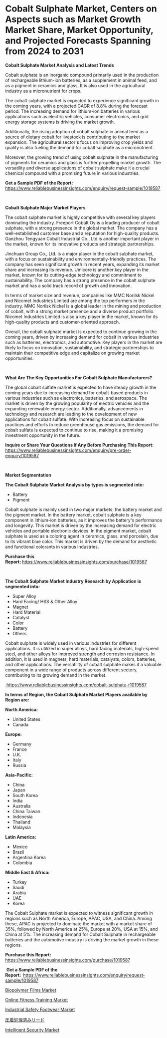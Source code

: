 <p><h1>Cobalt Sulphate Market, Centers on Aspects such as Market Growth Market Share, Market Opportunity, and Projected Forecasts Spanning from 2024 to 2031</h1></p><p><strong>Cobalt Sulphate Market Analysis and Latest Trends</strong></p>
<p><p>Cobalt sulphate is an inorganic compound primarily used in the production of rechargeable lithium-ion batteries, as a supplement in animal feed, and as a pigment in ceramics and glass. It is also used in the agricultural industry as a micronutrient for crops.</p><p>The cobalt sulphate market is expected to experience significant growth in the coming years, with a projected CAGR of 8.8% during the forecast period. The increasing demand for lithium-ion batteries in various applications such as electric vehicles, consumer electronics, and grid energy storage systems is driving the market growth.</p><p>Additionally, the rising adoption of cobalt sulphate in animal feed as a source of dietary cobalt for livestock is contributing to the market expansion. The agricultural sector's focus on improving crop yields and quality is also fueling the demand for cobalt sulphate as a micronutrient.</p><p>Moreover, the growing trend of using cobalt sulphate in the manufacturing of pigments for ceramics and glass is further propelling market growth. The versatility and diverse applications of cobalt sulphate make it a crucial chemical compound with a promising future in various industries.</p></p>
<p><strong>Get a Sample PDF of the Report:&nbsp;</strong> <a href="https://www.reliablebusinessinsights.com/enquiry/request-sample/1019587">https://www.reliablebusinessinsights.com/enquiry/request-sample/1019587</a></p>
<p>&nbsp;</p>
<p><strong>Cobalt Sulphate Major Market Players</strong></p>
<p><p>The cobalt sulphate market is highly competitive with several key players dominating the industry. Freeport Cobalt Oy is a leading producer of cobalt sulphate, with a strong presence in the global market. The company has a well-established customer base and a reputation for high-quality products. Ganzhou Tengyuan Cobalt Industrial Co., Ltd is another important player in the market, known for its innovative products and strategic partnerships.</p><p>Jinchuan Group Co., Ltd. is a major player in the cobalt sulphate market, with a focus on sustainability and environmentally-friendly practices. The company has seen significant growth in recent years, expanding its market share and increasing its revenue. Umicore is another key player in the market, known for its cutting-edge technology and commitment to sustainability. The company has a strong presence in the cobalt sulphate market and has a solid track record of growth and innovation.</p><p>In terms of market size and revenue, companies like MMC Norilsk Nickel and Nicomet Industries Limited are among the top performers in the industry. MMC Norilsk Nickel is a global leader in the mining and production of cobalt, with a strong market presence and a diverse product portfolio. Nicomet Industries Limited is also a key player in the market, known for its high-quality products and customer-oriented approach.</p><p>Overall, the cobalt sulphate market is expected to continue growing in the coming years, driven by increasing demand for cobalt in various industries such as batteries, electronics, and automotive. Key players in the market are likely to focus on innovation, sustainability, and strategic partnerships to maintain their competitive edge and capitalize on growing market opportunities.</p></p>
<p>&nbsp;</p>
<p><strong>What Are The Key Opportunities For Cobalt Sulphate Manufacturers?</strong></p>
<p><p>The global cobalt sulfate market is expected to have steady growth in the coming years due to increasing demand for cobalt-based products in various industries such as electronics, batteries, and aerospace. The market is driven by the growing popularity of electric vehicles and the expanding renewable energy sector. Additionally, advancements in technology and research are leading to the development of new applications for cobalt sulfate. With increasing focus on sustainable practices and efforts to reduce greenhouse gas emissions, the demand for cobalt sulfate is expected to continue to rise, making it a promising investment opportunity in the future.</p></p>
<p><strong>Inquire or Share Your Questions If Any Before Purchasing This Report:</strong> <a href="https://www.reliablebusinessinsights.com/enquiry/pre-order-enquiry/1019587">https://www.reliablebusinessinsights.com/enquiry/pre-order-enquiry/1019587</a></p>
<p>&nbsp;</p>
<p><strong>Market Segmentation</strong></p>
<p><strong>The Cobalt Sulphate Market Analysis by types is segmented into:</strong></p>
<p><ul><li>Battery</li><li>Pigment</li></ul></p>
<p><p>Cobalt sulphate is mainly used in two major markets: the battery market and the pigment market. In the battery market, cobalt sulphate is a key component in lithium-ion batteries, as it improves the battery's performance and longevity. This market is driven by the increasing demand for electric vehicles and portable electronic devices. In the pigment market, cobalt sulphate is used as a coloring agent in ceramics, glass, and porcelain, due to its vibrant blue color. This market is driven by the demand for aesthetic and functional colorants in various industries.</p></p>
<p><strong>Purchase this Report:&nbsp;</strong><a href="https://www.reliablebusinessinsights.com/purchase/1019587">https://www.reliablebusinessinsights.com/purchase/1019587</a></p>
<p>&nbsp;</p>
<p><strong>The Cobalt Sulphate Market Industry Research by Application is segmented into:</strong></p>
<p><ul><li>Super Alloy</li><li>Hard Facing/ HSS & Other Alloy</li><li>Magnet</li><li>Hard Material</li><li>Catalyst</li><li>Color</li><li>Battery</li><li>Others</li></ul></p>
<p><p>Cobalt sulphate is widely used in various industries for different applications. It is utilized in super alloys, hard facing materials, high-speed steel, and other alloys for improved strength and corrosion resistance. In addition, it is used in magnets, hard materials, catalysts, colors, batteries, and other applications. The versatility of cobalt sulphate makes it a valuable component in a wide range of products across different sectors, contributing to its growing demand in the market.</p></p>
<p><a href="https://www.reliablebusinessinsights.com/cobalt-sulphate-r1019587">&nbsp;https://www.reliablebusinessinsights.com/cobalt-sulphate-r1019587</a></p>
<p><strong>In terms of Region, the Cobalt Sulphate Market Players available by Region are:</strong></p>
<p>
    <p> <strong> North America: </strong>
        <ul>
            <li>United States</li>
            <li>Canada</li>
        </ul>
        </p> 
    <p> <strong> Europe: </strong>
        <ul>
            <li>Germany</li>
            <li>France</li>
            <li>U.K.</li>
            <li>Italy</li>
            <li>Russia</li>
        </ul>
        </p> 
    <p> <strong> Asia-Pacific: </strong>
        <ul>
            <li>China</li>
            <li>Japan</li>
            <li>South Korea</li>
            <li>India</li>
            <li>Australia</li>
            <li>China Taiwan</li>
            <li>Indonesia</li>
            <li>Thailand</li>
            <li>Malaysia</li>
        </ul>
        </p> 
    <p> <strong> Latin America: </strong>
        <ul>
            <li>Mexico</li>
            <li>Brazil</li>
            <li>Argentina Korea</li>
            <li>Colombia</li>
        </ul>
        </p> 
    <p> <strong> Middle East & Africa: </strong>
        <ul>
            <li>Turkey</li>
            <li>Saudi</li>
            <li>Arabia</li>
            <li>UAE</li>
            <li>Korea</li>
        </ul>
    </p>
    </p>
<p><p>The Cobalt Sulphate market is expected to witness significant growth in regions such as North America, Europe, APAC, USA, and China. Among these, APAC is projected to dominate the market with a market share of 35%, followed by North America at 25%, Europe at 20%, USA at 15%, and China at 5%. The increasing demand for Cobalt Sulphate in rechargeable batteries and the automotive industry is driving the market growth in these regions.</p></p>
<p><strong>Purchase this Report: </strong><a href="https://www.reliablebusinessinsights.com/purchase/1019587">https://www.reliablebusinessinsights.com/purchase/1019587</a></p>
<p>&nbsp;<strong>Get a Sample PDF of the Report:&nbsp;&nbsp;</strong><a href="https://www.reliablebusinessinsights.com/enquiry/request-sample/1019587">https://www.reliablebusinessinsights.com/enquiry/request-sample/1019587</a></p>
<p><strong></strong></p>
<p><p><a href="https://www.linkedin.com/pulse/global-biopolymer-films-market-opportunities-forecast-period-vw8nc?trackingId=2yJ75xKnUfRhyF8UxkyS8w%3D%3D">Biopolymer Films Market</a></p><p><a href="https://github.com/jaidynmorantestelletmjzya/Market-Research-Report-List-3/blob/main/online-fitness-training-market.md">Online Fitness Training Market</a></p><p><a href="https://www.linkedin.com/pulse/industrial-safety-footwear-market-size-growth-trends-statistics-x5ate?trackingId=9sJqDldNcG9eUZygOfx%2FJQ%3D%3D">Industrial Safety Footwear Market</a></p><p><a href="https://github.com/DayanaRunolfsdottir/Market-Research-Report-List-1/blob/main/9714124112078.md">圧着処理済みリード</a></p><p><a href="https://github.com/juniordelafrance/Market-Research-Report-List-4/blob/main/intelligent-security-market.md">Intelligent Security Market</a></p></p>